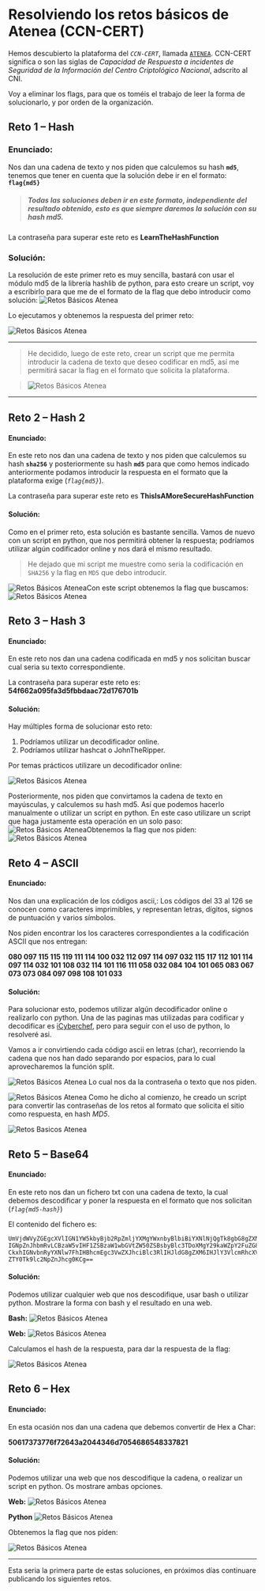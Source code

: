 # Resolviendo los retos básicos de Atenea (CCN-CERT)

Hemos descubierto la plataforma del *`CCN-CERT`*, llamada [`ATENEA`](https://atenea.ccn-cert.cni.es/challenges).  CCN-CERT significa o son las siglas de *Capacidad de Respuesta a incidentes de Seguridad de la Información del Centro Criptológico Nacional*, adscrito al CNI.

Voy a eliminar los flags, para que os toméis el trabajo de leer la forma de solucionarlo, y por orden de la organización.

## Reto 1 – Hash

### **Enunciado:**

Nos dan una cadena de texto y nos piden que calculemos su hash **`md5`**, tenemos que tener en cuenta que la solución debe ir en el formato: **`flag{md5}`**

>##### Todas las soluciones deben ir en este formato, independiente del resultado obtenido, esto es que siempre daremos la solución con su hash md5.

La contraseña para superar este reto es **LearnTheHashFunction**  

### **Solución:**

La resolución de este primer reto es muy sencilla, bastará con usar el módulo md5 de la librería hashlib de python, para esto creare un script, voy a escribirlo para que me de el formato de la flag que debo introducir como solución:
![Retos Básicos Atenea](https://ch4m17ux.github.io/img/posts/reto-basico-atenea/basico-atenea-1.png)

Lo ejecutamos y obtenemos la respuesta del primer reto:

![Retos Básicos Atenea](https://ch4m17ux.github.io/img/posts/reto-basico-atenea/basico-atenea-2.png)

---
>He decidido, luego de este reto, crear un script que me permita introducir la cadena de texto que deseo codificar en md5, así me permitirá sacar la flag en el formato que solicita la plataforma.

>![Retos Básicos Atenea](https://ch4m17ux.github.io/img/posts/reto-basico-atenea/basico-atenea-3.png)
---

## Reto 2 – Hash 2

#### **Enunciado:**

En este reto nos dan una cadena de texto y nos piden que calculemos su hash **`sha256`** y posteriormente su hash **`md5`** para que como hemos indicado anteriormente podamos introducir la respuesta en el formato que la plataforma exige (*`flag{md5}`*).

La contraseña para superar este reto es ****ThisIsAMoreSecureHashFunction****  

#### **Solución:**

Como en el primer reto, esta solución es bastante sencilla.  Vamos de nuevo con un script en python, que nos permitirá obtener la respuesta; podríamos utilizar algún codificador online y nos dará el mismo resultado.

> He dejado que mi script me muestre como seria la codificación en `SHA256` y la flag en `MD5` que debo introducir.

![Retos Básicos Atenea](https://ch4m17ux.github.io/img/posts/reto-basico-atenea/basico-atenea-4.png)Con este script obtenemos la flag que buscamos:
![Retos Básicos Atenea](https://ch4m17ux.github.io/img/posts/reto-basico-atenea/basico-atenea-4-1.png)


## Reto 3 – Hash 3

#### **Enunciado:**

En este reto nos dan una cadena codificada en md5 y nos solicitan buscar cual seria su texto correspondiente.

La contraseña para superar este reto es: **54f662a095fa3d5fbbdaac72d176701b**

#### **Solución:**

Hay múltiples forma de solucionar esto reto:

 1. Podríamos utilizar un decodificador online.
 2. Podríamos utilizar hashcat o JohnTheRipper.

Por temas prácticos utilizare un decodificador online:

![Retos Básicos Atenea](https://ch4m17ux.github.io/img/posts/reto-basico-atenea/basico-atenea-5.png)

Posteriormente, nos piden que convirtamos la cadena de texto en mayúsculas, y calculemos su hash md5.  Así que podemos hacerlo manualmente o utilizar un script en python. En este caso utilizare un script que haga justamente esta operación en un solo paso:
![Retos Básicos Atenea](https://ch4m17ux.github.io/img/posts/reto-basico-atenea/basico-atenea-6.png)Obtenemos la flag que nos piden:
![Retos Básicos Atenea](https://ch4m17ux.github.io/img/posts/reto-basico-atenea/basico-atenea-7.png)

## Reto 4 – ASCII

#### **Enunciado:**

Nos dan una explicación de los códigos ascii,: Los códigos del 33 al 126 se conocen como caracteres imprimibles, y representan letras, dígitos, signos de puntuación y varios símbolos.  
  
Nos piden encontrar los los caracteres correspondientes a la codificación ASCII que nos entregan:  
  
**080 097 115 115 119 111 114 100 032 112 097 114 097 032 115 117 112 101 114 097 114 032 101 108 032 114 101 116 111 058 032 084 104 101 065 083 067 073 073 084 097 098 108 101 033**

#### **Solución:**

Para solucionar esto, podemos utilizar algún decodificador online o realizarlo con python.  Una de las paginas mas utilizadas para codificar y decodificar es [iCyberchef](http://icyberchef.com/), pero para seguir con el uso de python, lo resolveré asi.

Vamos a ir convirtiendo cada código ascii en letras (char), recorriendo la cadena que nos han dado separando por espacios, para lo cual aprovecharemos la función split.

![Retos Básicos Atenea](https://ch4m17ux.github.io/img/posts/reto-basico-atenea/basico-atenea-8.png)
Lo cual nos da la contraseña o texto que nos piden.

![Retos Básicos Atenea](https://ch4m17ux.github.io/img/posts/reto-basico-atenea/basico-atenea-9.png)
Como he dicho al comienzo, he creado un script para convertir las contraseñas de los retos al formato que solicita el sitio como respuesta, en hash *MD5*.

![Retos Basicos Atenea](https://ch4m17ux.github.io/img/posts/reto-basico-atenea/basico-atenea-10.png)

## Reto 5 – Base64

#### **Enunciado:**

En este reto nos dan un fichero txt con una cadena de texto, la cual debemos descodificar y poner la respuesta en el formato que nos solicitan (*`flag{md5-hash}`*)

El contenido del fichero es:

    UmVjdWVyZGEgcXVlIGN1YW5kbyBjb2RpZmljYXMgYWxnbyBlbiBiYXNlNjQgTk8gbG8gZXN0w6Fz
    IGNpZnJhbmRvLCBzaW5vIHF1ZSBzaW1wbGVtZW50ZSBsbyBlc3TDoXMgY29kaWZpY2FuZG8uDQoN
    CkxhIGNvbnRyYXNlw7FhIHBhcmEgc3VwZXJhciBlc3RlIHJldG8gZXM6IHJlY3VlcmRhcXVlYmFz
    ZTY0Tk9lc2NpZnJhcg0KCg==


#### **Solución:**
Podemos utilizar cualquier web que nos descodifique, usar bash o utilizar python.  Mostrare la forma con bash y el resultado en una web.

**Bash:**
![Retos Básicos Atenea](https://ch4m17ux.github.io/img/posts/reto-basico-atenea/basico-atenea-11.png)

**Web:**
![Retos Básicos Atenea](https://ch4m17ux.github.io/img/posts/reto-basico-atenea/basico-atenea-12.png)

Calculamos el hash de la respuesta, para dar la respuesta de la flag:

![Retos Básicos Atenea](https://ch4m17ux.github.io/img/posts/reto-basico-atenea/basico-atenea-13.png)

## Reto 6 – Hex

#### **Enunciado:**

En esta ocasión nos dan una cadena que debemos convertir de Hex a Char:

**50617373776f72643a2044346d7054686548337821**

#### **Solución:**
Podemos utilizar una web que nos descodifique la cadena, o realizar un script en python.  Os mostrare ambas opciones.

**Web:**
![Retos Básicos Atenea](https://ch4m17ux.github.io/img/posts/reto-basico-atenea/basico-atenea-14.png)

**Python**
![Retos Básicos Atenea](https://ch4m17ux.github.io/img/posts/reto-basico-atenea/basico-atenea-15.png)

Obtenemos la flag que nos piden:

![Retos Básicos Atenea](https://ch4m17ux.github.io/img/posts/reto-basico-atenea/basico-atenea-16.png)

--- 
Esta seria la primera parte de estas soluciones, en próximos días continuare publicando los siguientes retos.
